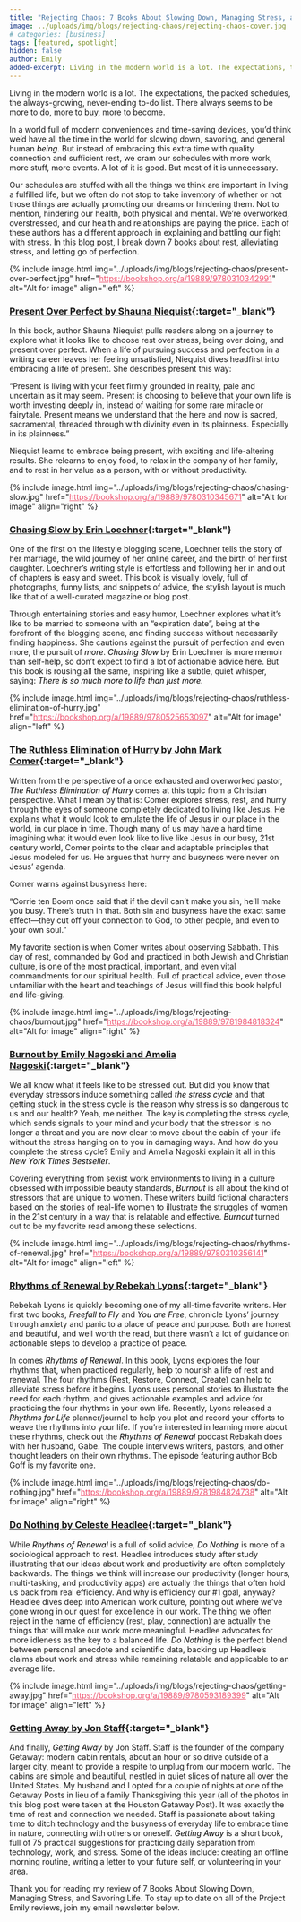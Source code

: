 ```yaml
---
title: "Rejecting Chaos: 7 Books About Slowing Down, Managing Stress, and Savoring Life"
image: ../uploads/img/blogs/rejecting-chaos/rejecting-chaos-cover.jpg
# categories: [business]
tags: [featured, spotlight]
hidden: false
author: Emily
added-excerpt: Living in the modern world is a lot. The expectations, the packed schedules, the always-growing, never-ending to-do list. There always seems to be more to do, more to buy, more to become. In a world full of modern conveniences and time-saving devices, you’d think we’d have all the time in the world for slowing down, savoring, and general human <i>being</i>. But instead of embracing this extra time with quality connection and sufficient rest, we cram our schedules with more work, more stuff, more events. A lot of it is good. But most of it is unnecessary.
---
```


<style> em {color: black;} p a {color: #f0506e;}</style>

Living in the modern world is a lot. The expectations, the packed schedules, the always-growing, never-ending to-do list. There always seems to be more to do, more to buy, more to become.

In a world full of modern conveniences and time-saving devices, you’d think we’d have all the time in the world for slowing down, savoring, and general human _being_. But instead of embracing this extra time with quality connection and sufficient rest, we cram our schedules with more work, more stuff, more events. A lot of it is good. But most of it is unnecessary.

Our schedules are stuffed with all the things we think are important in living a fulfilled life, but we often do not stop to take inventory of whether or not those things are actually promoting our dreams or hindering them. Not to mention, hindering our health, both physical and mental.
We’re overworked, overstressed, and our health and relationships are paying the price. Each of these authors has a different approach in explaining and battling our fight with stress. In this blog post, I break down 7 books about rest, alleviating stress, and letting go of perfection.

{% include image.html img="../uploads/img/blogs/rejecting-chaos/present-over-perfect.jpg" href="https://bookshop.org/a/19889/9780310342991" alt="Alt for image" align="left" %}

### [Present Over Perfect by Shauna Niequist](https://bookshop.org/a/19889/9780310342991){:target="\_blank"}

In this book, author Shauna Niequist pulls readers along on a journey to explore what it looks like to choose rest over stress, being over doing, and present over perfect. When a life of pursuing success and perfection in a writing career leaves her feeling unsatisfied, Niequist dives headfirst into embracing a life of present. She describes present this way:

“Present is living with your feet firmly grounded in reality, pale and uncertain as it may seem. Present is choosing to believe that your own life is worth investing deeply in, instead of waiting for some rare miracle or fairytale. Present means we understand that the here and now is sacred, sacramental, threaded through with divinity even in its plainness. Especially in its plainness.”

Niequist learns to embrace being present, with exciting and life-altering results. She relearns to enjoy food, to relax in the company of her family, and to rest in her value as a person, with or without productivity.

{% include image.html img="../uploads/img/blogs/rejecting-chaos/chasing-slow.jpg" href="https://bookshop.org/a/19889/9780310345671" alt="Alt for image" align="right" %}

### [Chasing Slow by Erin Loechner](https://bookshop.org/a/19889/9780310345671){:target="\_blank"}

One of the first on the lifestyle blogging scene, Loechner tells the story of her marriage, the wild journey of her online career, and the birth of her first daughter. Loechner’s writing style is effortless and following her in and out of chapters is easy and sweet. This book is visually lovely, full of photographs, funny lists, and snippets of advice, the stylish layout is much like that of a well-curated magazine or blog post.

Through entertaining stories and easy humor, Loechner explores what it’s like to be married to someone with an “expiration date”, being at the forefront of the blogging scene, and finding success without necessarily finding happiness. She cautions against the pursuit of perfection and even more, the pursuit of _more_. _Chasing Slow_ by Erin Loechner is more memoir than self-help, so don’t expect to find a lot of actionable advice here. But this book is rousing all the same, inspiring like a subtle, quiet whisper, saying: _There is so much more to life than just more._

{% include image.html img="../uploads/img/blogs/rejecting-chaos/ruthless-elimination-of-hurry.jpg" href="https://bookshop.org/a/19889/9780525653097" alt="Alt for image" align="left" %}

### [The Ruthless Elimination of Hurry by John Mark Comer](https://bookshop.org/a/19889/9780525653097){:target="\_blank"}

Written from the perspective of a once exhausted and overworked pastor, _The Ruthless Elimination of Hurry_ comes at this topic from a Christian perspective. What I mean by that is: Comer explores stress, rest, and hurry through the eyes of someone completely dedicated to living like Jesus. He explains what it would look to emulate the life of Jesus in our place in the world, in our place in time. Though many of us may have a hard time imagining what it would even look like to live like Jesus in our busy, 21st century world, Comer points to the clear and adaptable principles that Jesus modeled for us. He argues that hurry and busyness were never on Jesus’ agenda.

Comer warns against busyness here:

“Corrie ten Boom once said that if the devil can’t make you sin, he’ll make you busy. There’s truth in that. Both sin and busyness have the exact same effect—they cut off your connection to God, to other people, and even to your own soul.”

My favorite section is when Comer writes about observing Sabbath. This day of rest, commanded by God and practiced in both Jewish and Christian culture, is one of the most practical, important, and even vital commandments for our spiritual health. Full of practical advice, even those unfamiliar with the heart and teachings of Jesus will find this book helpful and life-giving.

{% include image.html img="../uploads/img/blogs/rejecting-chaos/burnout.jpg" href="https://bookshop.org/a/19889/9781984818324" alt="Alt for image" align="right" %}

### [Burnout by Emily Nagoski and Amelia Nagoski](https://bookshop.org/a/19889/9781984818324){:target="\_blank"}

We all know what it feels like to be stressed out. But did you know that everyday stressors induce something called _the stress cycle_ and that getting stuck in the stress cycle is the reason why stress is so dangerous to us and our health? Yeah, me neither. The key is completing the stress cycle, which sends signals to your mind and your body that the stressor is no longer a threat and you are now clear to move about the cabin of your life without the stress hanging on to you in damaging ways. And how do you complete the stress cycle? Emily and Amelia Nagoski explain it all in this _New York Times Bestseller_.

Covering everything from sexist work environments to living in a culture obsessed with impossible beauty standards, _Burnout_ is all about the kind of stressors that are unique to women. These writers build fictional characters based on the stories of real-life women to illustrate the struggles of women in the 21st century in a way that is relatable and effective. _Burnout_ turned out to be my favorite read among these selections.

{% include image.html img="../uploads/img/blogs/rejecting-chaos/rhythms-of-renewal.jpg" href="https://bookshop.org/a/19889/9780310356141" alt="Alt for image" align="left" %}

### [Rhythms of Renewal by Rebekah Lyons](https://bookshop.org/a/19889/9780310356141){:target="\_blank"}

Rebekah Lyons is quickly becoming one of my all-time favorite writers. Her first two books, _Freefall to Fly_ and _You are Free_, chronicle Lyons’ journey through anxiety and panic to a place of peace and purpose. Both are honest and beautiful, and well worth the read, but there wasn’t a lot of guidance on actionable steps to develop a practice of peace.

In comes _Rhythms of Renewal_. In this book, Lyons explores the four rhythms that, when practiced regularly, help to nourish a life of rest and renewal. The four rhythms (Rest, Restore, Connect, Create) can help to alleviate stress before it begins. Lyons uses personal stories to illustrate the need for each rhythm, and gives actionable examples and advice for practicing the four rhythms in your own life. Recently, Lyons released a _Rhythms for Life_ planner/journal to help you plot and record your efforts to weave the rhythms into your life. If you’re interested in learning more about these rhythms, check out the _Rhythms of Renewal_ podcast Rebakah does with her husband, Gabe. The couple interviews writers, pastors, and other thought leaders on their own rhythms. The episode featuring author Bob Goff is my favorite one.

{% include image.html img="../uploads/img/blogs/rejecting-chaos/do-nothing.jpg" href="https://bookshop.org/a/19889/9781984824738" alt="Alt for image" align="right" %}

### [Do Nothing by Celeste Headlee](https://bookshop.org/a/19889/9781984824738){:target="\_blank"}

While _Rhythms of Renewal_ is a full of solid advice, _Do Nothing_ is more of a sociological approach to rest. Headlee introduces study after study illustrating that our ideas about work and productivity are often completely backwards. The things we think will increase our productivity (longer hours, multi-tasking, and productivity apps) are actually the things that often hold us back from real efficiency. And why is efficiency our #1 goal, anyway? Headlee dives deep into American work culture, pointing out where we’ve gone wrong in our quest for excellence in our work. The thing we often reject in the name of efficiency (rest, play, connection) are actually the things that will make our work more meaningful. Headlee advocates for more idleness as the key to a balanced life. _Do Nothing_ is the perfect blend between personal anecdote and scientific data, backing up Headlee’s claims about work and stress while remaining relatable and applicable to an average life.

{% include image.html img="../uploads/img/blogs/rejecting-chaos/getting-away.jpg" href="https://bookshop.org/a/19889/9780593189399" alt="Alt for image" align="left" %}

### [Getting Away by Jon Staff](https://bookshop.org/a/19889/9780593189399){:target="\_blank"}

And finally, _Getting Away_ by Jon Staff. Staff is the founder of the company Getaway: modern cabin rentals, about an hour or so drive outside of a larger city, meant to provide a respite to unplug from our modern world. The cabins are simple and beautiful, nestled in quiet slices of nature all over the United States. My husband and I opted for a couple of nights at one of the Getaway Posts in lieu of a family Thanksgiving this year (all of the photos in this blog post were taken at the Houston Getaway Post). It was exactly the time of rest and connection we needed. Staff is passionate about taking time to ditch technology and the busyness of everyday life to embrace time in nature, connecting with others or oneself. _Getting Away_ is a short book, full of 75 practical suggestions for practicing daily separation from technology, work, and stress. Some of the ideas include: creating an offline morning routine, writing a letter to your future self, or volunteering in your area.

Thank you for reading my review of 7 Books About Slowing Down, Managing Stress, and Savoring Life. To stay up to date on all of the Project Emily reviews, join my email newsletter below.

